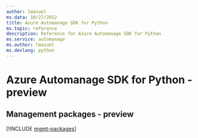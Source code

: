 ```yaml
---
author: lmazuel
ms.data: 10/27/2022
title: Azure Automanage SDK for Python
ms.topic: reference
description: Reference for Azure Automanage SDK for Python
ms.service: automanage
ms.author: lmazuel
ms.devlang: python
---
```

# Azure Automanage SDK for Python - preview

## Management packages - preview
[!INCLUDE [mgmt-packages](automanage-mgmt-index.md)]